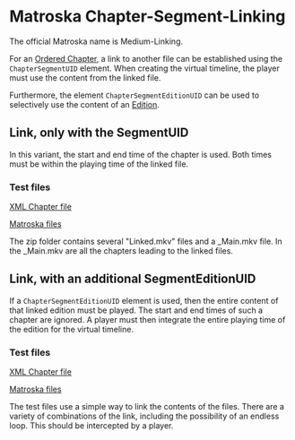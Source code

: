 # Matroska Chapter-Segment-Linking

The official Matroska name is Medium-Linking.

For an [Ordered Chapter](OrderedChapters.md), a link to another file can be established using the `ChapterSegmentUID` element. When creating the virtual timeline, the player must use the content from the linked file.

Furthermore, the element `ChapterSegmentEditionUID` can be used to selectively use the content of an [Edition](EditionEntry.md).

## Link, only with the SegmentUID

In this variant, the start and end time of the chapter is used.
Both times must be within the playing time of the linked file.

### Test files

[XML Chapter file](/files/Chapter-Segment-Linking/Chapter-Segment-Linking.xml)

[Matroska files](/files/Chapter-Segment-Linking/Chapter-Segment-Linking.zip)

The zip folder contains several "Linked.mkv" files and a _Main.mkv file. In the _Main.mkv are all the chapters leading to the linked files.

## Link, with an additional SegmentEditionUID

If a `ChapterSegmentEditionUID` element is used, then the entire content of that linked edition must be played. The start and end times of such a chapter are ignored.
A player must then integrate the entire playing time of the edition for the virtual timeline.

### Test files

[XML Chapter file](/files/Chapter-Segment-Edition-Linking/Chapter-Segment-Edition-Linking.xml)

[Matroska files](/files/Chapter-Segment-Edition-Linking/Chapter-Segment-Edition-Linking.zip)

The test files use a simple way to link the contents of the files.
There are a variety of combinations of the link, including the possibility of an endless loop. This should be intercepted by a player.
